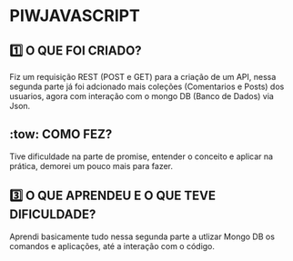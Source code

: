 # PIWJAVASCRIPT

## :one: O QUE FOI CRIADO?
Fiz um requisição REST (POST e GET) para a criação de um API, nessa segunda parte já foi adcionado mais coleções (Comentarios e Posts) dos usuarios, agora com interação com o mongo DB (Banco de Dados) via Json.

## :tow: COMO FEZ?
Tive dificuldade na parte de promise, entender o conceito e aplicar na prática, demorei um pouco mais para fazer.

## :three: O QUE APRENDEU E O QUE TEVE DIFICULDADE?
 Aprendi basicamente tudo nessa segunda parte a utlizar Mongo DB os comandos e aplicações, até a interação com o código.

